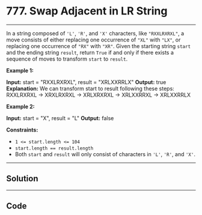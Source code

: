 # 777. Swap Adjacent in LR String

---

In a string composed of `'L'`, `'R'`, and `'X'` characters, like `"RXXLRXRXL"`, a move consists of either replacing one occurrence of `"XL"` with `"LX"`, or replacing one occurrence of `"RX"` with `"XR"`. Given the starting string `start` and the ending string `result`, return `True` if and only if there exists a sequence of moves to transform `start` to `result`.

 

**Example 1:**


**Input:** start = "RXXLRXRXL", result = "XRLXXRRLX"
**Output:** true
**Explanation:** We can transform start to result following these steps:
RXXLRXRXL ->
XRXLRXRXL ->
XRLXRXRXL ->
XRLXXRRXL ->
XRLXXRRLX


**Example 2:**


**Input:** start = "X", result = "L"
**Output:** false


 

**Constraints:**

  * `1 <= start.length <= 104`
  * `start.length == result.length`
  * Both `start` and `result` will only consist of characters in `'L'`, `'R'`, and `'X'`.

---

## Solution



---

## Code
```python


```